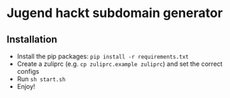 # Jugend hackt subdomain generator

## Installation
* Install the pip packages: `pip install -r requirements.txt`
* Create a zuliprc (e.g. `cp zuliprc.example zuliprc`) and set the correct configs
* Run `sh start.sh`
* Enjoy!
